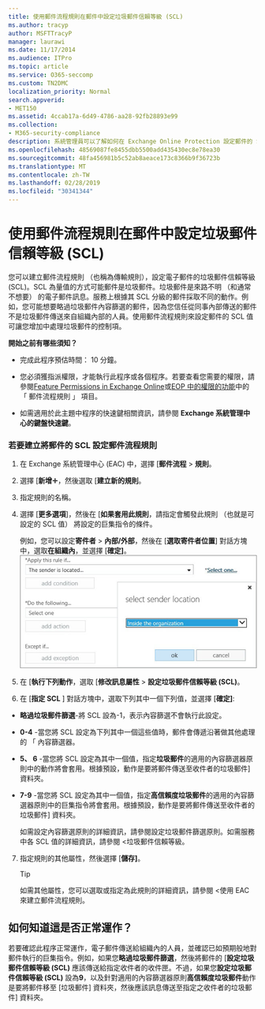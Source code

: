 ```yaml
---
title: 使用郵件流程規則在郵件中設定垃圾郵件信賴等級 (SCL)
ms.author: tracyp
author: MSFTTracyP
manager: laurawi
ms.date: 11/17/2014
ms.audience: ITPro
ms.topic: article
ms.service: O365-seccomp
ms.custom: TN2DMC
localization_priority: Normal
search.appverid:
- MET150
ms.assetid: 4ccab17a-6d49-4786-aa28-92fb28893e99
ms.collection:
- M365-security-compliance
description: 系統管理員可以了解如何在 Exchange Online Protection 設定郵件的 SCL。
ms.openlocfilehash: 48569087fe8455dbb5500add435430ec8e78ea30
ms.sourcegitcommit: 48fa456981b5c52ab8aeace173c8366b9f36723b
ms.translationtype: MT
ms.contentlocale: zh-TW
ms.lasthandoff: 02/28/2019
ms.locfileid: "30341344"
---
```

# <a name="use-mail-flow-rules-to-set-the-spam-confidence-level-scl-in-messages"></a>使用郵件流程規則在郵件中設定垃圾郵件信賴等級 (SCL)

您可以建立郵件流程規則 （也稱為傳輸規則），設定電子郵件的垃圾郵件信賴等級 (SCL)。SCL 為量值的方式可能郵件是垃圾郵件。垃圾郵件是來路不明 （和通常不想要） 的電子郵件訊息。服務上根據其 SCL 分級的郵件採取不同的動作。例如，您可能想要略過垃圾郵件內容篩選的郵件，因為您信任從同事內部傳送的郵件不是垃圾郵件傳送來自組織內部的人員。使用郵件流程規則來設定郵件的 SCL 值可讓您增加中處理垃圾郵件的控制項。 
  
 **開始之前有哪些須知？**
  
- 完成此程序預估時間： 10 分鐘。
    
- 您必須獲指派權限，才能執行此程序或各個程序。若要查看您需要的權限，請參閱[Feature Permissions in Exchange Online](http://technet.microsoft.com/library/15073ce1-0917-403b-8839-02a2ebc96e16.aspx)或[EOP 中的權限的功能](eop/feature-permissions-in-eop.md)中的 「 郵件流程規則 」 項目。 
    
- 如需適用於此主題中程序的快速鍵相關資訊，請參閱 **Exchange 系統管理中心的鍵盤快速鍵**。
    
### <a name="to-create-a-mail-flow-rule-that-sets-the-scl-of-a-message"></a>若要建立將郵件的 SCL 設定郵件流程規則

1. 在 Exchange 系統管理中心 (EAC) 中，選擇 [**郵件流程** \> **規則**。
    
2. 選擇 [**新增**![加入圖示](media/ITPro-EAC-AddIcon.gif)，然後選取 [**建立新的規則**。
    
3. 指定規則的名稱。
    
4. 選擇 [**更多選項**]，然後在 [**如果套用此規則**，請指定會觸發此規則 （也就是可設定的 SCL 值） 將設定的巨集指令的條件。
    
    例如，您可以設定**寄件者** \> **內部/外部**，然後在 [**選取寄件者位置**] 對話方塊中，選取**在組織內**，並選擇 [**確定]**。<br/>
    ![選取寄件者位置](media/EOP-ETR-SetSCL-1.jpg)
  
5. 在 [**執行下列動作**，選取 [**修改訊息屬性** \> **設定垃圾郵件信賴等級 (SCL)**。
  
6. 在 [**指定 SCL** ] 對話方塊中，選取下列其中一個下列值，並選擇 [**確定]**:
    
  - **略過垃圾郵件篩選**-將 SCL 設為-1，表示內容篩選不會執行此設定。 
    
  - **0-4** -當您將 SCL 設定為下列其中一個這些值時，郵件會傳遞沿著做其他處理的 「 內容篩選器。 
    
  - **5、 6** -當您將 SCL 設定為其中一個值，指定**垃圾郵件**的適用的內容篩選器原則中的動作將會套用。根據預設，動作是要將郵件傳送至收件者的垃圾郵件] 資料夾。 
    
  - **7-9** -當您將 SCL 設定為其中一個值，指定**高信賴度垃圾郵件**的適用的內容篩選器原則中的巨集指令將會套用。根據預設，動作是要將郵件傳送至收件者的垃圾郵件] 資料夾。 
    
    如需設定內容篩選原則的詳細資訊，請參閱<b0>設定垃圾郵件篩選原則</b0>。如需服務中各 SCL 值的詳細資訊，請參閱 <<c1>垃圾郵件信賴等級。
    
7. 指定規則的其他屬性，然後選擇 [**儲存]**。
    
    > [!TIP]
    > 如需其他屬性，您可以選取或指定為此規則的詳細資訊，請參閱 <<c0>使用 EAC 來建立郵件流程規則。 
  
## <a name="how-do-you-know-this-worked"></a>如何知道這是否正常運作？

若要確認此程序正常運作，電子郵件傳送給組織內的人員，並確認已如預期般地對郵件執行的巨集指令。例如，如果您**略過垃圾郵件篩選**，然後將郵件的 [**設定垃圾郵件信賴等級 (SCL)** 應該傳送給指定收件者的收件匣。不過，如果您**設定垃圾郵件信賴等級 (SCL)** 設為**9**，以及針對適用的內容篩選器原則**高信賴度垃圾郵件**動作是要將郵件移至 [垃圾郵件] 資料夾，然後應該訊息傳送至指定之收件者的垃圾郵件] 資料夾。 
  

